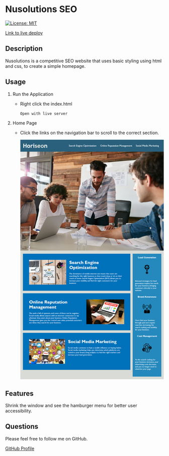 # Nusolutions SEO

[![License: MIT](https://img.shields.io/badge/License-MIT-yellow.svg)](https://opensource.org/licenses/MIT)

[Link to live deploy](https://ethancs13.github.io/module-one-challenge/)

## Description

Nusolutions is a competitive SEO website that uses basic styling using html and css, to create a simple homepage.

## Usage

1.  Run the Application

    - Right click the index.html 

      ```
      Open with live server
      ```

2.  Home Page

    - Click the links on the navigation bar to scroll to the correct section.

      ![Home](./Assets/Initial.png)

## Features

Shrink the window and see the hamburger menu for better user accessibility.

## Questions

Please feel free to follow me on GitHub.

[GitHub Profile](https://github.com/ethancs13)
